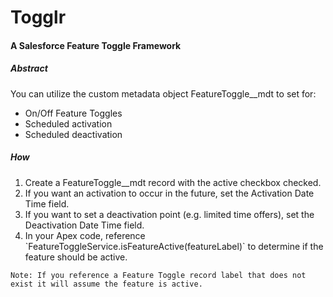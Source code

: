 <h1>Togglr</h1>
<h4>A Salesforce Feature Toggle Framework</h4>
<h5>Abstract</h5>
<div>
    You can utilize the custom metadata object FeatureToggle__mdt to set for:
    <ul>
        <li>On/Off Feature Toggles
        <li>Scheduled activation
        <li>Scheduled deactivation
    </ul>
</div>
<h5>How</h5>
<div>
    <ol>
        <li>Create a FeatureToggle__mdt record with the active checkbox checked.
        <li>If you want an activation to occur in the future, set the Activation Date Time field.
        <li>If you want to set a deactivation point (e.g. limited time offers), set the Deactivation Date Time field.
        <li>In your Apex code, reference `FeatureToggleService.isFeatureActive(featureLabel)` to determine if the feature should be active.
    </ol>
    
    Note: If you reference a Feature Toggle record label that does not exist it will assume the feature is active.
</div>